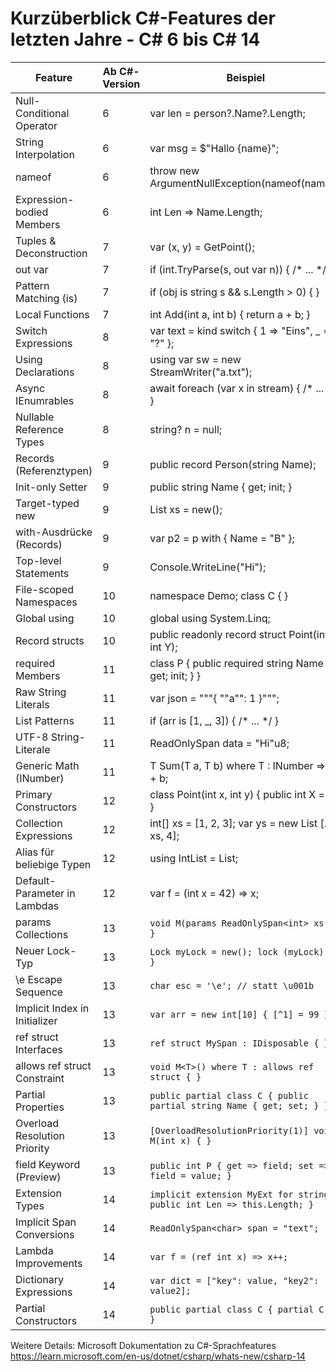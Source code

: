 # Kurzüberblick C#-Features der letzten Jahre - C# 6 bis C# 14   

| Feature | Ab C#-Version | Beispiel |
|---|---|---|
| Null-Conditional Operator | 6 | var len = person?.Name?.Length; |
| String Interpolation | 6 | var msg = $"Hallo {name}"; |
| nameof | 6 | throw new ArgumentNullException(nameof(name)); |
| Expression-bodied Members | 6 | int Len => Name.Length; |
| Tuples & Deconstruction | 7 | var (x, y) = GetPoint(); |
| out var | 7 | if (int.TryParse(s, out var n)) { /* ... */ } |
| Pattern Matching (is) | 7 | if (obj is string s && s.Length > 0) { } |
| Local Functions | 7 | int Add(int a, int b) { return a + b; } |
| Switch Expressions | 8 | var text = kind switch { 1 => "Eins", _ => "?" }; |
| Using Declarations | 8 | using var sw = new StreamWriter("a.txt"); |
| Async IEnumrables | 8 | await foreach (var x in stream) { /* ... */ } |
| Nullable Reference Types | 8 | string? n = null; |
| Records (Referenztypen) | 9 | public record Person(string Name); |
| Init-only Setter | 9 | public string Name { get; init; } |
| Target-typed new | 9 | List<int> xs = new(); |
| with-Ausdrücke (Records) | 9 | var p2 = p with { Name = "B" }; |
| Top-level Statements | 9 | Console.WriteLine("Hi"); |
| File-scoped Namespaces | 10 | namespace Demo; class C { } |
| Global using | 10 | global using System.Linq; |
| Record structs | 10 | public readonly record struct Point(int X, int Y); |
| required Members | 11 | class P { public required string Name { get; init; } } |
| Raw String Literals | 11 | var json = """{ ""a"": 1 }"""; |
| List Patterns | 11 | if (arr is [1, _, 3]) { /* ... */ } |
| UTF-8 String-Literale | 11 | ReadOnlySpan<byte> data = "Hi"u8; |
| Generic Math (INumber<T>) | 11 | T Sum<T>(T a, T b) where T : INumber<T> => a + b; |
| Primary Constructors | 12 | class Point(int x, int y) { public int X = x; } |
| Collection Expressions | 12 | int[] xs = [1, 2, 3]; var ys = new List<int> [.. xs, 4]; |
| Alias für beliebige Typen | 12 | using IntList = List<int>; |
| Default-Parameter in Lambdas | 12 | var f = (int x = 42) => x; |
| params Collections | 13 | `void M(params ReadOnlySpan<int> xs) { }` |
| Neuer Lock-Typ | 13 | `Lock myLock = new(); lock (myLock) { }` |
| \e Escape Sequence | 13 | `char esc = '\e'; // statt \u001b` |
| Implicit Index in Initializer | 13 | `var arr = new int[10] { [^1] = 99 };` |
| ref struct Interfaces | 13 | `ref struct MySpan : IDisposable { }` |
| allows ref struct Constraint | 13 | `void M<T>() where T : allows ref struct { }` |
| Partial Properties | 13 | `public partial class C { public partial string Name { get; set; } }` |
| Overload Resolution Priority | 13 | `[OverloadResolutionPriority(1)] void M(int x) { }` |
| field Keyword (Preview) | 13 | `public int P { get => field; set => field = value; }` |
| Extension Types | 14 | `implicit extension MyExt for string { public int Len => this.Length; }` |
| Implicit Span Conversions | 14 | `ReadOnlySpan<char> span = "text";` |
| Lambda Improvements | 14 | `var f = (ref int x) => x++;` |
| Dictionary Expressions | 14 | `var dict = ["key": value, "key2": value2];` |
| Partial Constructors | 14 | `public partial class C { partial C(); }` |


Weitere Details: Microsoft Dokumentation zu C#-Sprachfeatures 
https://learn.microsoft.com/en-us/dotnet/csharp/whats-new/csharp-14

